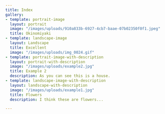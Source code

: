 ```yaml
---
title: Index
gallery:
- template: portrait-image
  layout: portrait
  image: "/images/uploads/910a833b-6927-4cb7-baae-07b02350f0f1.jpeg"
  title: Okinomiyaki
- template: landscape-image
  layout: Landscape
  title: Excellent
  image: "/images/uploads/img_0024.gif"
- template: portrait-image-with-description
  layout: portrait-with-description
  image: "/images/uploads/example2.jpg"
  title: Example 2
  description: As you can see this is a house.
- template: landscape-image-with-description
  layout: landscape-with-description
  image: "/images/uploads/example1.jpg"
  title: Flowers
  description: I think these are flowers...

---
```


